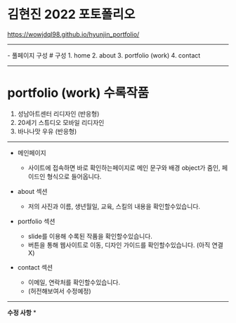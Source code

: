 # 김현진 2022 포토폴리오
https://wowjdql98.github.io/hyunjin_portfolio/
<hr>
- 풀페이지 구성 
# 구성
1. home
2. about
3. portfolio (work)
4. contact

<hr>

# portfolio (work) 수록작품
1. 성남아트센터 리디자인 (반응형)
2. 20세기 스튜디오 모바일 리디자인
3. 바나나맛 우유 (반응형)


------------------

* 메인페이지
  - 사이트에 접속하면 바로 확인하는페이지로 메인 문구와 배경 object가 줌인, 페이드인 형식으로 들어옵니다.

* about 섹션
  - 저의 사진과 이름, 생년월일, 교육, 스킬의 내용을 확인할수있습니다.

* portfolio 섹션
  - slide를 이용해 수록된 작품을 확인할수있습니다.
  - 버튼을 통해 웹사이트로 이동, 디자인 가이드를 확인할수있습니다. (아직 연결X)

* contact 섹션
  - 이메일, 연락처를 확인할수있습니다.
   - (허전해보여서 수정예정)
   
   
------------------
**수정 사항**
* 
